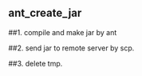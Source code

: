 ## ant_create_jar

##1. compile and make jar by ant

##2. send jar to remote server by scp.

##3. delete tmp.
